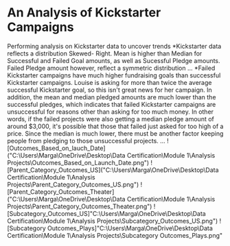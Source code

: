 # An Analysis of Kickstarter Campaigns
Performing analysis on Kickstarter data to uncover trends
*Kickstarter data reflects a distribution Skewed- Right. Mean is higher than Median for Successful and Failed Goal amounts, as well as Sucessful Pledge amounts. Failed Pledge amount however, reflect a  symmetric distribution
...
*Failed Kickstarter campaigns have much higher fundraising goals than successful Kickstarter campaigns. Louise is asking for more than twice the average successful Kickstarter goal, so this isn't great news for her campaign. In addition, the mean and median pledged amounts are much lower than the successful pledges, which indicates that failed Kickstarter campaigns are unsuccessful for reasons other than asking for too much money. In other words, if the failed projects were also getting a median pledge amount of around $3,000, it's possible that those that failed just asked for too high of a price. Since the median is much lower, there must be another factor keeping people from pledging to those unsuccessful projects.
...
![Outcomes_Based_on_lauch_Date]("C:\Users\Marga\OneDrive\Desktop\Data Certification\Module 1\Analysis Projects\Outcomes_Based_on_Launch_Date.png")
![Parent_Category_Outcomes_US]("C:\Users\Marga\OneDrive\Desktop\Data Certification\Module 1\Analysis Projects\Parent_Category_Outcomes_US.png")
![Parent_Category_Outcomes_Theater]("C:\Users\Marga\OneDrive\Desktop\Data Certification\Module 1\Analysis Projects\Parent_Category_Outcomes_Theater.png")
![Subcategory_Outcomes_US]"C:\Users\Marga\OneDrive\Desktop\Data Certification\Module 1\Analysis Projects\Subcategory_Outcomes_US.png")
![Subcategory Outcomes_Plays]"C:\Users\Marga\OneDrive\Desktop\Data Certification\Module 1\Analysis Projects\Subcategory Outcomes_Plays.png"
